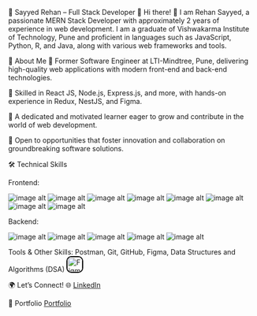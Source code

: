 🌟 Sayyed Rehan – Full Stack Developer 🌟
Hi there! 👋 I am Rehan Sayyed, a passionate MERN Stack Developer with approximately 2 years of experience in web development. I am a graduate of Vishwakarma Institute of Technology, Pune and proficient in languages such as JavaScript, Python, R, and Java, along with various web frameworks and tools.

🌱 About Me
🚀 Former Software Engineer at LTI-Mindtree, Pune, delivering high-quality web applications with modern front-end and back-end technologies.

🔧 Skilled in React JS, Node.js, Express.js, and more, with hands-on experience in Redux, NestJS, and Figma.

📖 A dedicated and motivated learner eager to grow and contribute in the world of web development.

🌟 Open to opportunities that foster innovation and collaboration on groundbreaking software solutions.

🛠️ Technical Skills

Frontend:

![image alt](https://camo.githubusercontent.com/c5c51dbb4d2d7abdbe7b19b24bae9cfcaa99596b18430d7227206597b66ac474/68747470733a2f2f696d672e736869656c64732e696f2f62616467652f72656163742d3144413146323f7374796c653d666f722d7468652d6261646765266c6f676f3d7265616374266c6f676f436f6c6f723d7768697465)
![image alt](https://camo.githubusercontent.com/4f63c14ff988a6be4a63dcf63957c53c0d3bb57e83d20358da7c705a91be21bf/68747470733a2f2f696d672e736869656c64732e696f2f62616467652f72656163746e61746976652d3144413146323f7374796c653d666f722d7468652d6261646765266c6f676f3d7265616374266c6f676f436f6c6f723d7768697465)
![image alt](https://camo.githubusercontent.com/027515d175e80e6b3abab380e33beae8dee87b2839dd30441c8998e53ae15a9e/68747470733a2f2f696d672e736869656c64732e696f2f62616467652f4d55492d626c75653f7374796c653d666f722d7468652d6261646765266c6f676f3d6d7569266c6f676f436f6c6f723d7768697465)
![image alt](https://camo.githubusercontent.com/03a34d715475ab4b7136a0ee6586b08b254fe465c2d15a598b437d5b7b9c7ce9/68747470733a2f2f696d672e736869656c64732e696f2f62616467652f626f6f7473747261702d707572706c653f7374796c653d666f722d7468652d6261646765266c6f676f3d626f6f747374726170266c6f676f436f6c6f723d7768697465)
![image alt](https://camo.githubusercontent.com/879f091881ca131b1f0c373f56e330437968e400c8241a57f22ad0516235c195/68747470733a2f2f696d672e736869656c64732e696f2f62616467652f747970657363726970742d626c75653f7374796c653d666f722d7468652d6261646765266c6f676f3d74797065736372697074266c6f676f436f6c6f723d7768697465)
![image alt](https://camo.githubusercontent.com/383f67c3390d0f0b8064d3e02d397df967af2d15a0839849f498ca07ecf350c4/68747470733a2f2f696d672e736869656c64732e696f2f62616467652f6a6176617363726970742d79656c6c6f773f7374796c653d666f722d7468652d6261646765266c6f676f3d6a617661736372697074266c6f676f436f6c6f723d7768697465)
![image alt](https://camo.githubusercontent.com/12bb89ce83702eec8b2d2cad39e8ff1e701ab03e9c63e14a4c2544da05eeb94f/68747470733a2f2f696d672e736869656c64732e696f2f62616467652f48544d4c2d6533346332363f7374796c653d666f722d7468652d6261646765266c6f676f3d68746d6c35266c6f676f436f6c6f723d7768697465)
![image alt](https://camo.githubusercontent.com/66b28ebc642c4d69a46a5d831fa2573a6a8db26f31ff4c829e2ea8f14427993f/68747470733a2f2f696d672e736869656c64732e696f2f62616467652f4353532d3236346465343f7374796c653d666f722d7468652d6261646765266c6f676f3d63737333266c6f676f436f6c6f723d7768697465)



Backend:

![image alt](https://camo.githubusercontent.com/ba76a8fdc562b7445fa2d6072935438bf7c56878080104ca2f69922a21083b42/68747470733a2f2f696d672e736869656c64732e696f2f62616467652f6e6f64652e6a732d3032366530303f7374796c653d666f722d7468652d6261646765266c6f676f3d6e6f64652e6a73266c6f676f436f6c6f723d7768697465)
![image alt](https://camo.githubusercontent.com/8bc7c3df3d575fd1be004d0150458eb97ea47f01b7e8d8c0cb87cff0ad2db83a/68747470733a2f2f696d672e736869656c64732e696f2f62616467652f657870726573732d77686974653f7374796c653d666f722d7468652d6261646765266c6f676f3d65787072657373266c6f676f436f6c6f723d626c61636b)
![image alt](https://camo.githubusercontent.com/706fd11f0b64cc6c3df553012c6fa718cd33a23640724dbb0cdba2c8a29caefe/68747470733a2f2f696d672e736869656c64732e696f2f62616467652f6e6573746a732d6561323834353f7374796c653d666f722d7468652d6261646765266c6f676f3d6e6573746a73266c6f676f436f6c6f723d7768697465)
![image alt](https://camo.githubusercontent.com/a08fde4b3a8a9c03765fab0ac1967a2d0f87b9314c84f5027381b44a237f2917/68747470733a2f2f696d672e736869656c64732e696f2f62616467652f6d7973716c2d3345364539333f7374796c653d666f722d7468652d6261646765266c6f676f3d6d7973716c266c6f676f436f6c6f723d7768697465)
![image alt](https://camo.githubusercontent.com/75fb39aa776b8f2aba60915f5cccf27c2b58f5c00fdbfb5f8bf5619be6c6cb89/68747470733a2f2f696d672e736869656c64732e696f2f62616467652f6d6f6e676f64622d3030363834413f7374796c653d666f722d7468652d6261646765266c6f676f3d6d6f6e676f6462266c6f676f436f6c6f723d7768697465)

Tools & Other Skills:
Postman, Git, GitHub, Figma, Data Structures and Algorithms (DSA) 
<img src="https://www.vectorlogo.zone/logos/figma/figma-icon.svg" alt="Figma Icon" width="30" height="30" style="border: 2px solid #000; border-radius: 10px;">





🌍 Let’s Connect!
🌐 [LinkedIn](https://www.linkedin.com/in/rehan-sayyed-0682b220a/)

📂 Portfolio [Portfolio](https://sayyed-rehan-portfolio.onrender.com/)
